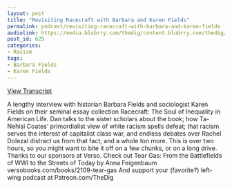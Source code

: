 ```yaml
---
layout: post
title: "Revisiting Racecraft with Barbara and Karen Fields"
permalink: podcast/revisiting-racecraft-with-barbara-and-karen-fields
audiolink: https://media.blubrry.com/thedig/content.blubrry.com/thedig/The_Dig_-_EP_75_-_Fields.mp3
post_id: 625
categories: 
- Racism
tags: 
- Barbara Fields
- Karen Fields
---
```


[View Transcript](https://www.jacobinmag.com/2018/01/racecraft-racism-barbara-karen-fields)


A lengthy interview with historian Barbara Fields and sociologist Karen Fields on their seminal essay collection Racecraft: The Soul of Inequality in American Life. Dan talks to the sister scholars about the book; how Ta-Nehisi Coates’ primordialist view of white racism spells defeat; that racism serves the interest of capitalist class war, and endless debates over Rachel Dolezal distract us from that fact; and a whole ton more. This is over two hours, so you might want to bite it off on a few chunks, or on a long drive. Thanks to our sponsors at Verso. Check out Tear Gas: From the Battlefields of WWI to the Streets of Today by Anna Feigenbaum versobooks.com/books/2109-tear-gas And support your (favorite?) left-wing podcast at Patreon.com/TheDig

 